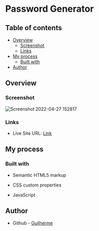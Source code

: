 # Password Generator

## Table of contents

- [Overview](#overview)
  - [Screenshot](#screenshot)
  - [Links](#links)
- [My process](#my-process)
  - [Built with](#built-with)
- [Author](#author)


## Overview

### Screenshot

![Screenshot 2022-04-27 152817](https://user-images.githubusercontent.com/99771586/165594884-627b723a-d6e5-409a-921a-1c877dddf313.png)

### Links

- Live Site URL: [Link](https://glrmfranco.github.io/password_generator/)

## My process

### Built with

- Semantic HTML5 markup

- CSS custom properties

- JavaScript
  

## Author

- Github - [Guilherme](https://github.com/Glrmfranco)
